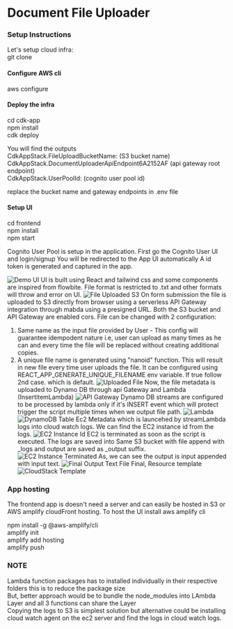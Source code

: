 # Document File Uploader 

### Setup Instructions
Let's setup cloud infra: <br>
git clone <repo-url> <br>

#### Configure AWS cli
aws configure <br>
#### Deploy the infra
cd cdk-app<br>
npm install <br>
cdk deploy <br>

You will find the outputs <br>
CdkAppStack.FileUploadBucketName: (S3 bucket name)<br>
CdkAppStack.DocumentUploaderApiEndpoint6A2152AF (api gateway root endpoint)<br>
CdkAppStack.UserPoolId: (cognito user pool id)<br>

replace the bucket name and gateway endpoints in .env file <br>

#### Setup UI
cd frontend<br>
npm install<br>
npm start <br>

Cognito User Pool is setup in the application. First go the Cognito User UI and login/signup
You will be redirected to the App UI automatically 
A id token is generated and captured in the app.

![Demo UI](./ss/ss1.png)
UI is built using React and tailwind css and some components are inspired from flowbite.
File format is restricted to .txt and other formats will throw and error on UI.
![File Uploaded S3](./ss/ss2.png)
On form submission the file is uploaded to S3 directly from browser using a serverless API Gateway integration through mabda using a presigned URL. Both the S3 bucket and API Gateway are enabled cors.
File can be changed with 2 configuration:
1. Same name as the input file provided by User - This config will guarantee idempodent nature i.e, user can upload as many times as he can and every time the file will be replaced without creating additional copies.
2. A unique file name is generated using "nanoid" function. This will result in new file every time user uploads the file. 
It can be configured using REACT_APP_GENERATE_UNIQUE_FILENAME env variable. If true follow 2nd case. which is default.
![Uploaded File](./ss/ss3.png)
Now, the file metadata is uploaded to Dynamo DB through api Gateway and Lambda (InsertitemLambda)
![API Gateway](./ss/ss4.png)
Dynamo DB streams are configured to be processed by lambda only if it's INSERT event which will protect trigger the script multiple times when we output file path.
![Lambda](./ss/ss5.png)
![DynamoDB Table](./ss/ss6.png)
Ec2 Metadata which is launcehed by streamLambda logs into cloud watch logs. We can find the EC2 instance id from the logs.
![EC2 Instance Id](./ss/ss7.png)
EC2 is terminated as soon as the script is executed. The logs are saved into Same S3 bucket with file append with _logs and output are saved as _output suffix. 
![EC2 Instance Terminated](./ss/ss8.png)
As, we can see the output is input appended with input text.
![Final Output Text File](./ss/ss9.png)
Final, Resource template 
![CloudStack Template](./ss/ss10.png)

### App hosting 
The frontend app is doesn't need a server and can easily be hosted in S3 or AWS amplify cloudFront hosting.
To host the UI install aws amplify cli <br>

npm install -g @aws-amplify/cli <br>
amplify init <br>
amplify add hosting <br>
amplify push <br>

### NOTE
Lambda function packages has to installed individually in their respective folders this is to reduce the package size <br>
But, better approach would be to bundle the node_modules into LAmbda Layer and all 3 functions can share the Layer <br>
Copying the logs to S3 is simplest solution but alternative could be installing cloud watch agent on the ec2 server and find the logs in cloud watch logs. 

